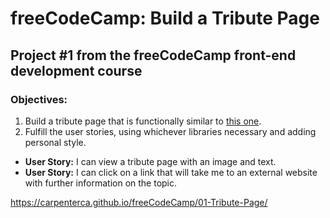 # freeCodeCamp: Build a Tribute Page

## Project #1 from the freeCodeCamp front-end development course

### Objectives:

1. Build a tribute page that is functionally similar to [this one](https://codepen.io/FreeCodeCamp/full/NNvBQW/).
2. Fulfill the user stories, using whichever libraries necessary and adding personal style.

  - **User Story:** I can view a tribute page with an image and text.
  - **User Story:** I can click on a link that will take me to an external website with further information on the topic.

<https://carpenterca.github.io/freeCodeCamp/01-Tribute-Page/>
